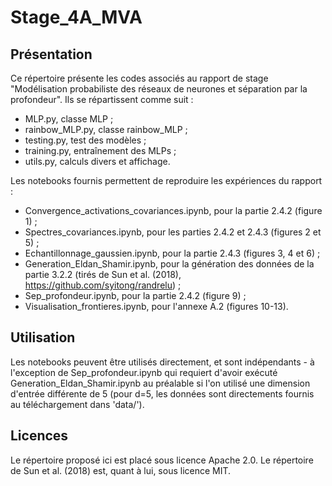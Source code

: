 # Stage_4A_MVA

## Présentation

Ce répertoire présente les codes associés au rapport de stage "Modélisation probabiliste des réseaux de neurones et séparation par la profondeur".
Ils se répartissent comme suit :
- MLP.py, classe MLP ;
- rainbow_MLP.py, classe rainbow_MLP ;
- testing.py, test des modèles ;
- training.py, entraînement des MLPs ;
- utils.py, calculs divers et affichage.

Les notebooks fournis permettent de reproduire les expériences du rapport :
- Convergence_activations_covariances.ipynb, pour la partie 2.4.2 (figure 1) ;
- Spectres_covariances.ipynb, pour les parties 2.4.2 et 2.4.3 (figures 2 et 5) ;
- Echantillonnage_gaussien.ipynb, pour la partie 2.4.3 (figures 3, 4 et 6) ;
- Generation_Eldan_Shamir.ipynb, pour la génération des données de la partie 3.2.2 (tirés de Sun et al. (2018), https://github.com/syitong/randrelu) ;
- Sep_profondeur.ipynb, pour la partie 2.4.2 (figure 9) ;
- Visualisation_frontieres.ipynb, pour l'annexe A.2  (figures 10-13).

## Utilisation

Les notebooks peuvent être utilisés directement, et sont indépendants - à l'exception de Sep_profondeur.ipynb qui requiert d'avoir exécuté Generation_Eldan_Shamir.ipynb au préalable si l'on utilisé une dimension d'entrée différente de 5 (pour d=5, les données sont directements fournis au téléchargement dans 'data/').

## Licences

Le répertoire proposé ici est placé sous licence Apache 2.0. Le répertoire de Sun et al. (2018) est, quant à lui, sous licence MIT.
